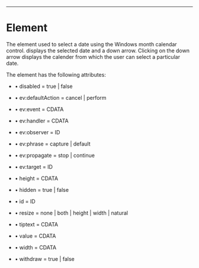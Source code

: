

---

# Element

The <datetime> element used to select a date using the Windows month calendar control. <datetime> displays the selected date and a down arrow. Clicking on the down arrow displays the calender from which the user can select a particular date.

The <datetime> element has the following attributes:

- • disabled = true | false

- • ev:defaultAction = cancel | perform

- • ev:event = CDATA

- • ev:handler = CDATA

- • ev:observer = ID

- • ev:phrase = capture | default

- • ev:propagate = stop | continue

- • ev:target = ID

- • height = CDATA

- • hidden = true | false

- • id = ID

- • resize = none | both | height | width | natural

- • tiptext = CDATA

- • value = CDATA

- • width = CDATA

- • withdraw = true | false